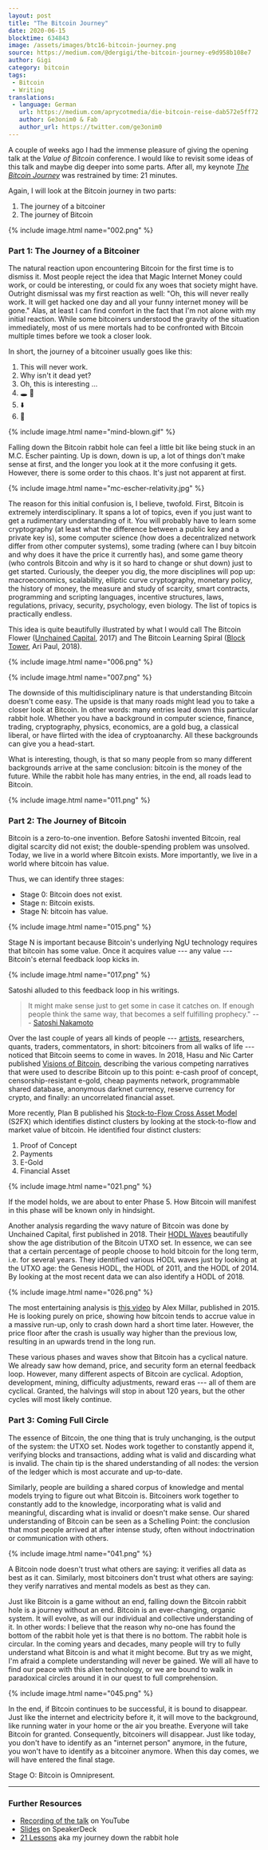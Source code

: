 ```yaml
---
layout: post
title: "The Bitcoin Journey"
date: 2020-06-15
blocktime: 634843
image: /assets/images/btc16-bitcoin-journey.png
source: https://medium.com/@dergigi/the-bitcoin-journey-e9d958b108e7
author: Gigi
category: bitcoin
tags:
 - Bitcoin
 - Writing
translations:
 - language: German
   url: https://medium.com/aprycotmedia/die-bitcoin-reise-dab572e5ff72
   author: Ge3onim0 & Fab
   author_url: https://twitter.com/ge3onim0
---
```


A couple of weeks ago I had the immense pleasure of giving the opening
talk at the *Value of Bitcoin* conference. I would like to revisit some
ideas of this talk and maybe dig deeper into some parts. After all, my
keynote [*The Bitcoin Journey*](https://youtu.be/qVuFX0LkNDQ) was
restrained by time: 21 minutes.

Again, I will look at the Bitcoin journey in two parts:

1.  The journey of a bitcoiner
2.  The journey of Bitcoin

{% include image.html name="002.png" %}

### Part 1: The Journey of a Bitcoiner

The natural reaction upon encountering Bitcoin for the first time is to
dismiss it. Most people reject the idea that Magic Internet Money could
work, or could be interesting, or could fix any woes that society might
have. Outright dismissal was my first reaction as well: "Oh, this will
never really work. It will get hacked one day and all your funny
internet money will be gone." Alas, at least I can find comfort in the
fact that I'm not alone with my initial reaction. While some bitcoiners
understood the gravity of the situation immediately, most of us mere
mortals had to be confronted with Bitcoin multiple times before we took
a closer look.

In short, the journey of a bitcoiner usually goes like this:

1.  This will never work.
2.  Why isn't it dead yet?
3.  Oh, this is interesting ...
4.  🕳️ 🐇
5.  ⬇️
6.  🤯

{% include image.html name="mind-blown.gif" %}

Falling down the Bitcoin rabbit hole can feel a little bit like being
stuck in an M.C. Escher painting. Up is down, down is up, a lot of
things don't make sense at first, and the longer you look at it the more
confusing it gets. However, there is some order to this chaos. It's just
not apparent at first.

{% include image.html name="mc-escher-relativity.jpg" %}

The reason for this initial confusion is, I believe, twofold. First,
Bitcoin is extremely interdisciplinary. It spans a lot of topics, even
if you just want to get a rudimentary understanding of it. You will
probably have to learn some cryptography (at least what the difference
between a public key and a private key is), some computer science (how
does a decentralized network differ from other computer systems), some
trading (where can I buy bitcoin and why does it have the price it
currently has), and some game theory (who controls Bitcoin and why is it
so hard to change or shut down) just to get started. Curiously, the
deeper you dig, the more disciplines will pop up: macroeconomics,
scalability, elliptic curve cryptography, monetary policy, the history
of money, the measure and study of scarcity, smart contracts,
programming and scripting languages, incentive structures, laws,
regulations, privacy, security, psychology, even biology. The list of
topics is practically endless.

This idea is quite beautifully illustrated by what I would call The
Bitcoin Flower ([Unchained
Capital](https://unchained-capital.com/blog/blockchain-spectrum/), 2017)
and The Bitcoin Learning Spiral ([Block
Tower](https://thecryptocurrencyinvestor.files.wordpress.com/2018/05/bt-educationpdf.pdf),
Ari Paul, 2018).

{% include image.html name="006.png" %}

{% include image.html name="007.png" %}

The downside of this multidisciplinary nature is that understanding
Bitcoin doesn't come easy. The upside is that many roads might lead you
to take a closer look at Bitcoin. In other words: many entries lead down
this particular rabbit hole. Whether you have a background in computer
science, finance, trading, cryptography, physics, economics, are a gold
bug, a classical liberal, or have flirted with the idea of
cryptoanarchy. All these backgrounds can give you a head-start.

What is interesting, though, is that so many people from so many
different backgrounds arrive at the same conclusion: bitcoin is the
money of the future. While the rabbit hole has many entries, in the end,
all roads lead to Bitcoin.

{% include image.html name="011.png" %}

### Part 2: The Journey of Bitcoin

Bitcoin is a zero-to-one invention. Before Satoshi invented Bitcoin,
real digital scarcity did not exist; the double-spending problem was
unsolved. Today, we live in a world where Bitcoin exists. More
importantly, we live in a world where bitcoin has value.

Thus, we can identify three stages:

-   Stage 0: Bitcoin does not exist.
-   Stage n: Bitcoin exists.
-   Stage N: bitcoin has value.

{% include image.html name="015.png" %}

Stage N is important because Bitcoin's underlying NgU technology
requires that bitcoin has some value. Once it acquires value --- any
value --- Bitcoin's eternal feedback loop kicks in.

{% include image.html name="017.png" %}

Satoshi alluded to this feedback loop in his writings.

> It might make sense just to get some in case it catches on. If enough
> people think the same way, that becomes a self fulfilling prophecy."
> --- [Satoshi
> Nakamoto](https://satoshi.nakamotoinstitute.org/emails/cryptography/17/)

Over the last couple of years all kinds of people ---
[artists](https://hodlr.rocks/satoshi-series/satoshi-rides-the-waves-of-change-series-of-10/),
researchers, quants, traders, commentators, in short: bitcoiners from
all walks of life --- noticed that Bitcoin seems to come in waves. In
2018, Hasu and Nic Carter published [Visions of
Bitcoin](http://fakehost/@nic__carter/visions-of-bitcoin-4b7b7cbcd24c),
describing the various competing narratives that were used to describe
Bitcoin up to this point: e-cash proof of concept, censorship-resistant
e-gold, cheap payments network, programmable shared database, anonymous
darknet currency, reserve currency for crypto, and finally: an
uncorrelated financial asset.

More recently, Plan B published his [Stock-to-Flow Cross Asset
Model](http://fakehost/@100trillionUSD/bitcoin-stock-to-flow-cross-asset-model-50d260feed12)
(S2FX) which identifies distinct clusters by looking at the
stock-to-flow and market value of bitcoin. He identified four distinct
clusters:

1.  Proof of Concept
2.  Payments
3.  E-Gold
4.  Financial Asset

{% include image.html name="021.png" %}

If the model holds, we are about to enter Phase 5. How Bitcoin will
manifest in this phase will be known only in hindsight.

Another analysis regarding the wavy nature of Bitcoin was done by
Unchained Capital, first published in 2018. Their [HODL
Waves](https://unchained-capital.com/hodlwaves/) beautifully show the
age distribution of the Bitcoin UTXO set. In essence, we can see that a
certain percentage of people choose to hold bitcoin for the long term,
i.e. for several years. They identified various HODL waves just by
looking at the UTXO age: the Genesis HODL, the HODL of 2011, and the
HODL of 2014. By looking at the most recent data we can also identify a
HODL of 2018.

{% include image.html name="026.png" %}

The most entertaining analysis is [this
video](https://youtu.be/XbZ8zDpX2Mg) by Alex Millar, published in 2015.
He is looking purely on price, showing how bitcoin tends to accrue value
in a massive run-up, only to crash down hard a short time later.
However, the price floor after the crash is usually way higher than the
previous low, resulting in an upwards trend in the long run.

These various phases and waves show that Bitcoin has a cyclical nature.
We already saw how demand, price, and security form an eternal feedback
loop. However, many different aspects of Bitcoin are cyclical. Adoption,
development, mining, difficulty adjustments, reward eras --- all of them
are cyclical. Granted, the halvings will stop in about 120 years, but
the other cycles will most likely continue.

### Part 3: Coming Full Circle

The essence of Bitcoin, the one thing that is truly unchanging, is the
output of the system: the UTXO set. Nodes work together to constantly
append it, verifying blocks and transactions, adding what is valid and
discarding what is invalid. The chain tip is the shared understanding of
all nodes: the version of the ledger which is most accurate and
up-to-date.

Similarly, people are building a shared corpus of knowledge and mental
models trying to figure out what Bitcoin is. Bitcoiners work together to
constantly add to the knowledge, incorporating what is valid and
meaningful, discarding what is invalid or doesn't make sense. Our shared
understanding of Bitcoin can be seen as a Schelling Point: the
conclusion that most people arrived at after intense study, often
without indoctrination or communication with others.

{% include image.html name="041.png" %}

A Bitcoin node doesn't trust what others are saying: it verifies all
data as best as it can. Similarly, most bitcoiners don't trust what
others are saying: they verify narratives and mental models as best as
they can.

Just like Bitcoin is a game without an end, falling down the Bitcoin
rabbit hole is a journey without an end. Bitcoin is an ever-changing,
organic system. It will evolve, as will our individual and collective
understanding of it. In other words: I believe that the reason why
no-one has found the bottom of the rabbit hole yet is that there is no
bottom. The rabbit hole is circular. In the coming years and decades,
many people will try to fully understand what Bitcoin is and what it
might become. But try as we might, I'm afraid a complete understanding
will never be gained. We will all have to find our peace with this alien
technology, or we are bound to walk in paradoxical circles around it in
our quest to full comprehension.

{% include image.html name="045.png" %}

In the end, if Bitcoin continues to be successful, it is bound to
disappear. Just like the internet and electricity before it, it will
move to the background, like running water in your home or the air you
breathe. Everyone will take Bitcoin for granted. Consequently,
bitcoiners will disappear. Just like today, you don't have to identify
as an "internet person" anymore, in the future, you won't have to
identify as a bitcoiner anymore. When this day comes, we will have
entered the final stage.

Stage O: Bitcoin is Omnipresent.

---

### Further Resources

- [Recording of the talk](https://youtu.be/qVuFX0LkNDQ) on YouTube
- [Slides](https://speakerdeck.com/dergigi/the-bitcoin-journey) on SpeakerDeck
- [21 Lessons](https://21lessons.com) aka my journey down the rabbit hole
